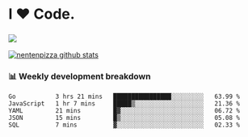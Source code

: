 # I ❤️ Code.

### ![](http://img.shields.io/badge/Go-language-blue?style=for-the-badge&logo=appveyor)
[![nentenpizza github stats](https://github-readme-stats.vercel.app/api?username=nentenpizza&count_private=true)](https://github.com/anuraghazra/github-readme-stats)

### 📊 Weekly development breakdown

<!--START_SECTION:waka-->
```text
Go           3 hrs 21 mins   ████████████████░░░░░░░░░   63.99 % 
JavaScript   1 hr 7 mins     █████▒░░░░░░░░░░░░░░░░░░░   21.36 % 
YAML         21 mins         █▓░░░░░░░░░░░░░░░░░░░░░░░   06.72 % 
JSON         15 mins         █▒░░░░░░░░░░░░░░░░░░░░░░░   05.08 % 
SQL          7 mins          ▓░░░░░░░░░░░░░░░░░░░░░░░░   02.33 % 
```
<!--END_SECTION:waka-->

